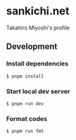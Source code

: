 # sankichi.net

Takahiro Miyoshi's profile

## Development

### Install dependencies

    $ pnpm install

### Start local dev server

    $ pnpm run dev

### Format codes

    $ pnpm run fmt
